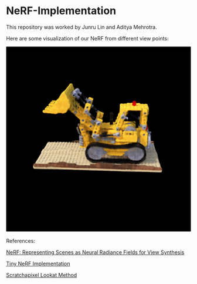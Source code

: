 # NeRF-Implementation

This repository was worked by Junru Lin and Aditya Mehrotra.

Here are some visualization of our NeRF from different view points:

![e](https://github.com/AditMeh/NeRF-Implementation/blob/main/videos/video_True_800x800.gif)

References:

[NeRF: Representing Scenes as Neural Radiance Fields for View Synthesis](https://arxiv.org/pdf/2003.08934.pdf)

[Tiny NeRF Implementation](https://colab.research.google.com/github/bmild/nerf/blob/master/tiny_nerf.ipynb)

[Scratchapixel Lookat Method](https://www.scratchapixel.com/lessons/mathematics-physics-for-computer-graphics/lookat-function)
